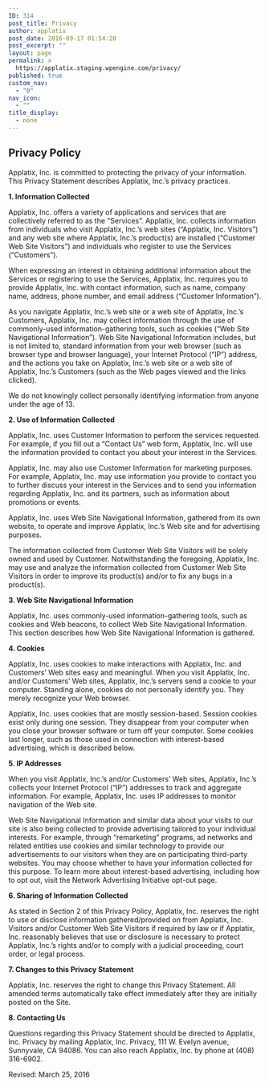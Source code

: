 ```yaml
---
ID: 314
post_title: Privacy
author: applatix
post_date: 2016-09-17 01:54:20
post_excerpt: ""
layout: page
permalink: >
  https://applatix.staging.wpengine.com/privacy/
published: true
custom_nav:
  - "0"
nav_icon:
  - ""
title_display:
  - none
---
```

<h2>Privacy Policy</h2>
<p>Applatix, Inc. is committed to protecting the privacy of your information. This Privacy Statement describes Applatix, Inc.’s privacy practices.</p>
<p><strong>1. Information Collected</strong></p>
<p>Applatix, Inc. offers a variety of applications and services that are collectively referred to as the “Services”. Applatix, Inc. collects information from individuals who visit Applatix, Inc.’s web sites (“Applatix, Inc. Visitors”) and any web site where Applatix, Inc.’s product(s) are installed (“Customer Web Site Visitors”) and individuals who register to use the Services (“Customers”).</p>
<p>When expressing an interest in obtaining additional information about the Services or registering to use the Services, Applatix, Inc. requires you to provide Applatix, Inc. with contact information, such as name, company name, address, phone number, and email address (“Customer Information”).</p>
<p>As you navigate Applatix, Inc.’s web site or a web site of Applatix, Inc.’s Customers, Applatix, Inc. may collect information through the use of commonly-used information-gathering tools, such as cookies (“Web Site Navigational Information”). Web Site Navigational Information includes, but is not limited to, standard information from your web browser (such as browser type and browser language), your Internet Protocol (“IP”) address, and the actions you take on Applatix, Inc.’s web site or a web site of Applatix, Inc.’s Customers (such as the Web pages viewed and the links clicked).</p>
<p>We do not knowingly collect personally identifying information from anyone under the age of 13.</p>
<p><strong>2. Use of Information Collected</strong></p>
<p>Applatix, Inc. uses Customer Information to perform the services requested. For example, if you fill out a “Contact Us” web form, Applatix, Inc. will use the information provided to contact you about your interest in the Services.</p>
<p>Applatix, Inc. may also use Customer Information for marketing purposes. For example, Applatix, Inc. may use information you provide to contact you to further discuss your interest in the Services and to send you information regarding Applatix, Inc. and its partners, such as information about promotions or events.</p>
<p>Applatix, Inc. uses Web Site Navigational Information, gathered from its own website, to operate and improve Applatix, Inc.’s Web site and for advertising purposes.</p>
<p>The information collected from Customer Web Site Visitors will be solely owned and used by Customer. Notwithstanding the foregoing, Applatix, Inc. may use and analyze the information collected from Customer Web Site Visitors in order to improve its product(s) and/or to fix any bugs in a product(s).</p>
<p><strong>3. Web Site Navigational Information</strong></p>
<p>Applatix, Inc. uses commonly-used information-gathering tools, such as cookies and Web beacons, to collect Web Site Navigational Information. This section describes how Web Site Navigational Information is gathered.</p>
<p><strong>4. Cookies</strong></p>
<p>Applatix, Inc. uses cookies to make interactions with Applatix, Inc. and Customers’ Web sites easy and meaningful. When you visit Applatix, Inc. and/or Customers’ Web sites, Applatix, Inc.’s servers send a cookie to your computer. Standing alone, cookies do not personally identify you. They merely recognize your Web browser.</p>
<p>Applatix, Inc. uses cookies that are mostly session-based. Session cookies exist only during one session. They disappear from your computer when you close your browser software or turn off your computer. Some cookies last longer, such as those used in connection with interest-based advertising, which is described below.</p>
<p><strong>5. IP Addresses</strong></p>
<p>When you visit Applatix, Inc.’s and/or Customers’ Web sites, Applatix, Inc.’s collects your Internet Protocol (“IP”) addresses to track and aggregate information. For example, Applatix, Inc. uses IP addresses to monitor navigation of the Web site.</p>
<p>Web Site Navigational Information and similar data about your visits to our site is also being collected to provide advertising tailored to your individual interests. For example, through “remarketing” programs, ad networks and related entities use cookies and similar technology to provide our advertisements to our visitors when they are on participating third-party websites. You may choose whether to have your information collected for this purpose. To learn more about interest-based advertising, including how to opt out, visit the Network Advertising Initiative opt-out page.</p>
<p><strong>6. Sharing of Information Collected</strong></p>
<p>As stated in Section 2 of this Privacy Policy, Applatix, Inc. reserves the right to use or disclose information gathered/provided on from Applatix, Inc. Visitors and/or Customer Web Site Visitors if required by law or if Applatix, Inc. reasonably believes that use or disclosure is necessary to protect Applatix, Inc.’s rights and/or to comply with a judicial proceeding, court order, or legal process.</p>
<p><strong>7. Changes to this Privacy Statement</strong></p>
<p>Applatix, Inc. reserves the right to change this Privacy Statement. All amended terms automatically take effect immediately after they are initially posted on the Site.</p>
<p><strong>8. Contacting Us</strong></p>
<p>Questions regarding this Privacy Statement should be directed to Applatix, Inc. Privacy by mailing Applatix, Inc. Privacy, 111 W. Evelyn avenue, Sunnyvale, CA 94086. You can also reach Applatix, Inc. by phone at (408) 316-6902.</p>
<p>Revised: March 25, 2016</p>